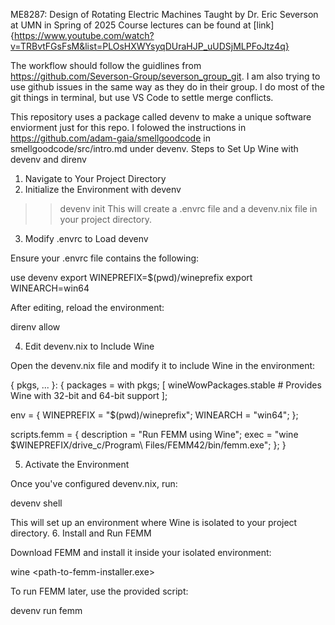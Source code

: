 ME8287: Design of Rotating Electric Machines
Taught by Dr. Eric Severson at UMN in Spring of 2025
Course lectures can be found at [link]{https://www.youtube.com/watch?v=TRBvtFGsFsM&list=PLOsHXWYsyqDUraHJP_uUDSjMLPFoJtz4q}

The workflow should follow the guidlines from https://github.com/Severson-Group/severson_group_git. I am also trying to use github issues in the same way as they do in their group. I do most of the git things in terminal, but use VS Code to settle merge conflicts.

This repository uses a package called devenv to make a unique software enviorment just for this repo. I folowed the instructions in https://github.com/adam-gaia/smellgoodcode in smellgoodcode/src/intro.md under devenv. Steps to Set Up Wine with devenv and direnv
1. Navigate to Your Project Directory
2. Initialize the Environment with devenv
>> devenv init
This will create a .envrc file and a devenv.nix file in your project directory.
3. Modify .envrc to Load devenv

Ensure your .envrc file contains the following:

use devenv
export WINEPREFIX=$(pwd)/wineprefix
export WINEARCH=win64

After editing, reload the environment:

direnv allow

4. Edit devenv.nix to Include Wine

Open the devenv.nix file and modify it to include Wine in the environment:

{ pkgs, ... }: {
  packages = with pkgs; [
    wineWowPackages.stable  # Provides Wine with 32-bit and 64-bit support
  ];

  env = {
    WINEPREFIX = "$(pwd)/wineprefix";
    WINEARCH = "win64";
  };

  scripts.femm = {
    description = "Run FEMM using Wine";
    exec = "wine $WINEPREFIX/drive_c/Program\\ Files/FEMM42/bin/femm.exe";
  };
}

5. Activate the Environment

Once you've configured devenv.nix, run:

devenv shell

This will set up an environment where Wine is isolated to your project directory.
6. Install and Run FEMM

Download FEMM and install it inside your isolated environment:

wine <path-to-femm-installer.exe>

To run FEMM later, use the provided script:

devenv run femm
